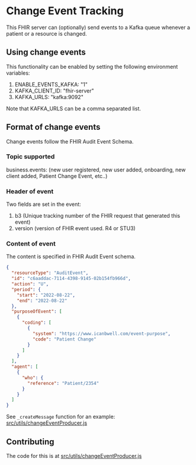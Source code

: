 # Change Event Tracking

This FHIR server can (optionally) send events to a Kafka queue whenever a patient or a resource is changed.

## Using change events

This functionality can be enabled by setting the following environment variables:

1. ENABLE_EVENTS_KAFKA: "1"
2. KAFKA_CLIENT_ID: "fhir-server"
3. KAFKA_URLS: "kafka:9092"

Note that KAFKA_URLS can be a comma separated list.

## Format of change events

Change events follow the FHIR Audit Event Schema.

### Topic supported
business.events: 
(new user registered, new user added, onboarding, new client added, Patient Change Event, etc..)

### Header of event

Two fields are set in the event:

1. b3 (Unique tracking number of the FHIR request that generated this event)
2. version (version of FHIR event used. R4 or STU3)

### Content of event
The content is specified in FHIR Audit Event schema.

```json
{
  "resourceType": "AuditEvent",
  "id": "c6aaddac-7114-4398-9145-02b154fb966d",
  "action": "U",
  "period": {
    "start": "2022-08-22",
    "end": "2022-08-22"
  },
  "purposeOfEvent": [
    {
      "coding": [
        {
          "system": "https://www.icanbwell.com/event-purpose",
          "code": "Patient Change"
        }
      ]
    }
  ],
  "agent": [
    {
      "who": {
        "reference": "Patient/2354"
      }
    }
  ]
}
```

See `_createMessage` function for an example:
[src/utils/changeEventProducer.js](src/utils/changeEventProducer.js)

## Contributing
The code for this is at [src/utils/changeEventProducer.js](src/utils/changeEventProducer.js)

